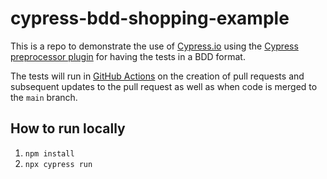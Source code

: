 # cypress-bdd-shopping-example

This is a repo to demonstrate the use of [Cypress.io](https://www.cypress.io) using the [Cypress preprocessor plugin](https://www.npmjs.com/package/cypress-cucumber-preprocessor)
for having the tests in a BDD format.

The tests will run in [GitHub Actions](https://github.com/scott-macleod-tech/cypress-bdd-shopping-example/actions) on the creation of pull requests and subsequent updates to the pull request as well as when code is merged to the `main` branch.

## How to run locally
1. `npm install`
1. `npx cypress run`
